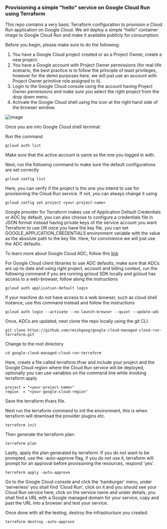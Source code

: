 ### Provisioning a simple "hello" service on Google Cloud Run using Terraform

This repo contains a very basic Terraform configuration to provision a Cloud Run application on Google Cloud. We wil deploy a simple "hello" container image to Google Cloud Run and make it available publicly for consumption.

Before you begin, please make sure to do the following:

1. You have a Google Cloud project created or as a Project Owner, create a new project.
2. You have a Google account with Project Owner permissions (for real-life scenario, the best practice is to follow the principle of least privileges, however for the demo purposes here, we will just use an account with Project Owner primitive role assigned to it).
3. Login to the Google Cloud console using the account having Project Owner permissions and make sure you select the right project from the drop down menu.
4. Activate the Google Cloud shell using the icon at the right hand side of the browser window.

![image](https://user-images.githubusercontent.com/102101947/162500749-2bed73b5-61c4-4f5f-b9a8-27358e3896dd.png)


Once you are into Google Cloud shell terminal:

Run the command
```
gcloud auth list
```
Make sure that the active account is same as the one you logged in with.

Next, run the following command to make sure the default configurations are set correctly
```
gcloud config list
```
Here, you can verify if the project is the one you intend to use for provisioning the Cloud Run service. If not, you can always change it using
```
gcloud config set project <your-project-name>
```
Google provider for Terraform makes use of Application Default Credentials or ADC by default, you can also choose to configure a credentials file in JSON format instead having private keys of the service account you want Terraform to use OR once you have the key file, you can set GOOGLE_APPLICATION_CREDENTIALS environment variable with the value as the absolute path to the key file. Here, for convinience we will just use the ADC defaults.

To learn more about Google Cloud ADC, follow this [link](https://cloud.google.com/docs/authentication/production)

For Google Cloud client libraries to use ADC defaults, make sure that ADCs are up-to date and using right project, account and billing context, run the following command if you are running gcloud SDK locally and gcloud has access to a web-browser, follow along the instructions
```
gcloud auth application-default login
```
If your machine do not have access to a web browser, such as cloud shell instance, use this command instead and follow the instructions
```  
gcloud auth login --activate --no-launch-browser --quiet --update-adc
```  
Once, ADCs are updated, next clone the repo locally using the git CLI.

```
git clone https://github.com/rmishgoog/google-cloud-managed-cloud-run-terraform.git
```
Change to the root directory

```
cd google-cloud-managed-cloud-run-terraform
```
Here, create a file called terraform.tfvar and include your project and the Google Cloud region where the Cloud Run service will be deployed, optionally you can use variables on the command line while invoking terraform apply

```
project = "<your-project-name>"
region  = "<your-google-cloud-region"
```
Save the terraform.tfvars file.

Next run the terraform command to init the environment, this is when terraform will download the provider plugins etc.

```
terraform init
```
Then generate the terraform plan:

```
terraform plan
```
Lastly, apply the plan generated by terraform. If you do not want to be prompted, use the -auto-approve flag, if you do not use it, terraform will prompt for an approval before provisioning the resources, respond 'yes'.

```
terraform apply -auto-approve
```
Go to the Google Cloud console and click the 'hamburger' menu, under 'serverless' you shall find 'Cloud Run', click on it and you should see your Cloud Run service here, click on the service name and under details, you shall find a URL with a Google managed domain for your service, copy and past the URL into a browser and test your service.

Once done with all the testing, destroy the infrastructure you created.

```
terraform destroy -auto-approve
```

  
